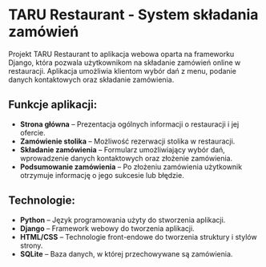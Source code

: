 # TARU Restaurant - System składania zamówień

Projekt TARU Restaurant to aplikacja webowa oparta na frameworku Django, która pozwala użytkownikom na składanie zamówień online w restauracji. Aplikacja umożliwia klientom wybór dań z menu, podanie danych kontaktowych oraz składanie zamówienia.

## Funkcje aplikacji:
- **Strona główna** – Prezentacja ogólnych informacji o restauracji i jej ofercie.
- **Zamówienie stolika** – Możliwość rezerwacji stolika w restauracji.
- **Składanie zamówienia** – Formularz umożliwiający wybór dań, wprowadzenie danych kontaktowych oraz złożenie zamówienia.
- **Podsumowanie zamówienia** – Po złożeniu zamówienia użytkownik otrzymuje informację o jego sukcesie lub błędzie.

## Technologie:
- **Python** – Język programowania użyty do stworzenia aplikacji.
- **Django** – Framework webowy do tworzenia aplikacji.
- **HTML/CSS** – Technologie front-endowe do tworzenia struktury i stylów strony.
- **SQLite** – Baza danych, w której przechowywane są zamówienia.
